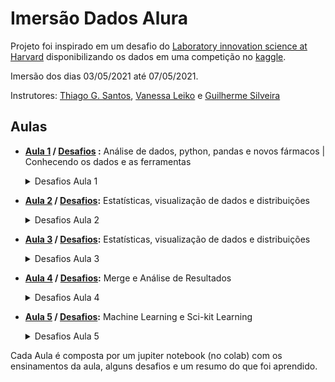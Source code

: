 # Imersão Dados Alura

Projeto foi inspirado em um desafio do [Laboratory innovation science at Harvard](https://lish.harvard.edu/) disponibilizando os dados em uma competição no [kaggle](https://www.kaggle.com/c/lish-moa).

Imersão dos dias 03/05/2021 até 07/05/2021.

Instrutores: [Thiago G. Santos](https://www.linkedin.com/in/thiago-gon%C3%A7alves-santos/), [Vanessa Leiko](https://www.linkedin.com/in/vanessa-leiko-oikawa-cardoso/) e [Guilherme Silveira](https://www.linkedin.com/in/guilhermeazevedosilveira/) 

## Aulas

- **[Aula 1](https://github.com/LincolnVS/ImersaoDadosAlura/blob/main/Aula_01.ipynb) / [Desafios](https://github.com/LincolnVS/ImersaoDadosAlura/blob/main/Aula_01_Desafios.ipynb) :** Análise de dados, python, pandas e novos fármacos | Conhecendo os dados e as ferramentas
    <details>
      <summary>Desafios Aula 1</summary>
    
    [Notebook de Desafios](https://github.com/LincolnVS/ImersaoDadosAlura/blob/main/Aula_01_Desafios.ipynb)
    - *01*: Investigar por que a classe tratamento é tão desbalanceada?
    - *02*: Plotar as 5 últimas linhas da tabela
    - *03*: Proporção das classes tratamento.
    - *04*: Quantas tipos de drogas foram investigados.
    - *05*: Procurar na documentação o método query(pandas). 
    - *06*: Renomear as colunas tirando o hífen. 
    - *07*: Deixar os gráficos bonitões. (Matplotlib.pyplot)
    - *08*: Resumir o que você aprendeu com os dados
    </details>

- **[Aula 2](https://github.com/LincolnVS/ImersaoDadosAlura/blob/main/Aula_02.ipynb) / [Desafios](https://github.com/LincolnVS/ImersaoDadosAlura/blob/main/Aula_02_Desafios.ipynb):** Estatísticas, visualização de dados e distribuições
    <details>
      <summary>Desafios Aula 2</summary>
    
    [Notebook de Desafios](https://github.com/LincolnVS/ImersaoDadosAlura/blob/main/Aula_02_Desafios.ipynb)
    - *01*: Ordenar o gráfico countplot
    - *02*: Melhorar a visualização alterando tamanho da fonte...
    - *03*: Plotar os histogramas com seaborn
    - *04*: Estudar sobre as estatíticas retornadas no .describe()
    - *05*: Refletir sobre a manipulação do tamanho das visualizações. 
    - *06*: Fazer outras análises com o boxplot e até com o histograma. 
    - *07*: Resumo do que você aprendeu com os dados
    </details>

- **[Aula 3](https://github.com/LincolnVS/ImersaoDadosAlura/blob/main/Aula_03.ipynb) / [Desafios](https://github.com/LincolnVS/ImersaoDadosAlura/blob/main/Aula_03_Desafios.ipynb):** Estatísticas, visualização de dados e distribuições
    <details>
      <summary>Desafios Aula 3</summary>
    
    [Notebook de Desafios](https://github.com/LincolnVS/ImersaoDadosAlura/blob/main/Aula_03_Desafios.ipynb)
    - *01*: Criar tabelas de frequência com pandas.groupby()
    - *02*: Normalizar o crosstab pela coluna.
    - *03*: Explorar outros agregadores.
    - *04*: Explorar o melt.
    - *05*: Calcular e analisar a correlação entre G e C. Refletir sobre os efeitos biológicos. 
    - *06*: Estudar o código que plota a matriz de correlação (heatmap)
    - *07*: Resumo do que você aprendeu com os dados
    </details>

- **[Aula 4]() / [Desafios]():** Merge e Análise de Resultados
    <details>
      <summary>Desafios Aula 4</summary>
        [Nada por enquanto]
    </details>

- **[Aula 5]() / [Desafios]():** Machine Learning e Sci-kit Learning
    <details>
      <summary>Desafios Aula 5</summary>
        [Nada por enquanto]
    </details>

Cada Aula é composta por um jupiter notebook (no colab) com os ensinamentos da aula, alguns desafios e um resumo do que foi aprendido.
